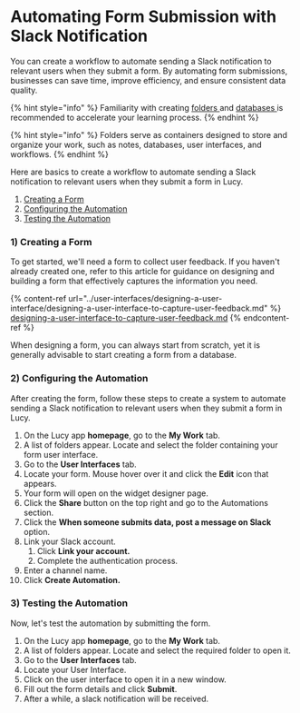 # Automating Form Submission with Slack Notification

You can create a workflow to automate sending a Slack notification to relevant users when they submit a form. By automating form submissions, businesses can save time, improve efficiency, and ensure consistent data quality.

{% hint style="info" %}
Familiarity with creating [folders ](../folders/creating-a-new-folder.md)and [databases ](../databases/creating-and-editing-databases/)is recommended to accelerate your learning process.
{% endhint %}

{% hint style="info" %}
Folders serve as containers designed to store and organize your work, such as notes, databases, user interfaces, and workflows.
{% endhint %}

Here are basics to create a workflow to automate sending a Slack notification to relevant users when they submit a form in Lucy.&#x20;

1. [Creating a Form](automating-form-submission-with-slack-notification.md#id-1-creating-a-form)
2. [Configuring the Automation](automating-form-submission-with-slack-notification.md#id-2-configuring-the-automation)
3. [Testing the Automation](automating-form-submission-with-slack-notification.md#id-3-testing-the-automation)

### 1) Creating a Form

To get started, we'll need a form to collect user feedback. If you haven't already created one, refer to this article for guidance on designing and building a form that effectively captures the information you need.

{% content-ref url="../user-interfaces/designing-a-user-interface/designing-a-user-interface-to-capture-user-feedback.md" %}
[designing-a-user-interface-to-capture-user-feedback.md](../user-interfaces/designing-a-user-interface/designing-a-user-interface-to-capture-user-feedback.md)
{% endcontent-ref %}

When designing a form, you can always start from scratch, yet it is generally advisable to start creating a form from a database.

### 2) Configuring the Automation

After creating the form, follow these steps to create a system to automate sending a Slack notification to relevant users when they submit a form in Lucy.&#x20;

1. On the Lucy app **homepage**, go to the **My Work** tab.
2. A list of folders appear. Locate and select the folder containing your form user interface.
3. Go to the **User Interfaces** tab.
4. Locate your form. Mouse hover over it and click the **Edit** icon that appears.
5. Your form will open on the widget designer page.
6. Click the **Share** button on the top right and go to the Automations section.
7. Click the **When someone submits data, post a message on Slack** option.
8. Link your Slack account.
   1. Click **Link your account.**
   2. Complete the authentication process.
9. Enter a channel name.
10. Click **Create Automation.**

### 3) Testing the Automation

Now, let's test the automation by submitting the form.

1. On the Lucy app **homepage**, go to the **My Work** tab.
2. A list of folders appear. Locate and select the required folder to open it.
3. Go to the **User Interfaces** tab.
4. Locate your User Interface.
5. Click on the user interface to open it in a new window.
6. Fill out the form details and click **Submit**.
7. After a while, a slack notification will be received.
